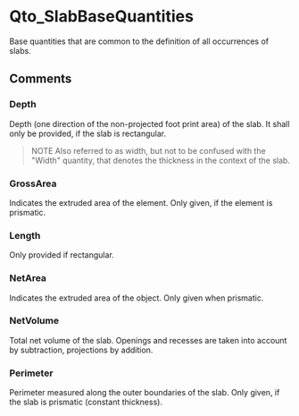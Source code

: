# Qto_SlabBaseQuantities

Base quantities that are common to the definition of all occurrences of slabs.
<!-- end of short definition -->



## Comments

### Depth

Depth (one direction of the non-projected foot print area) of the slab. It shall only be provided, if the slab is rectangular.
> NOTE Also referred to as width, but not to be confused with the "Width" quantity, that denotes the thickness in the context of the slab.

### GrossArea

Indicates the extruded area of the element. Only given, if the element is prismatic.

### Length

Only provided if rectangular.

### NetArea

Indicates the extruded area of the object. Only given when prismatic.

### NetVolume

Total net volume of the slab. Openings and recesses are taken into account by subtraction, projections by addition.

### Perimeter

Perimeter measured along the outer boundaries of the slab. Only given, if the slab is prismatic (constant thickness).

